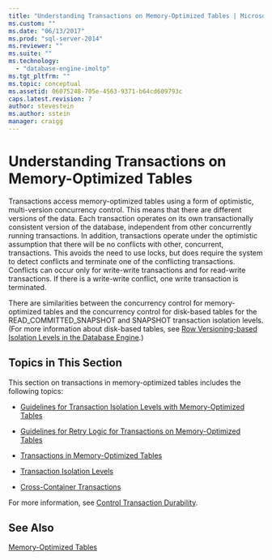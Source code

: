 ```yaml
---
title: "Understanding Transactions on Memory-Optimized Tables | Microsoft Docs"
ms.custom: ""
ms.date: "06/13/2017"
ms.prod: "sql-server-2014"
ms.reviewer: ""
ms.suite: ""
ms.technology: 
  - "database-engine-imoltp"
ms.tgt_pltfrm: ""
ms.topic: conceptual
ms.assetid: 06075248-705e-4563-9371-b64cd609793c
caps.latest.revision: 7
author: stevestein
ms.author: sstein
manager: craigg
---
```

# Understanding Transactions on Memory-Optimized Tables
  Transactions access memory-optimized tables using a form of optimistic, multi-version concurrency control. This means that there are different versions of the data. Each transaction operates on its own transactionally consistent version of the database, independent from other concurrently running transactions. In addition, transactions operate under the optimistic assumption that there will be no conflicts with other, concurrent, transactions. This avoids the need to use locks, but does require the system to detect conflicts and terminate one of the conflicting transactions. Conflicts can occur only for write-write transactions and for read-write transactions. If there is a write-write conflict, one write transaction is terminated.  
  
 There are similarities between the concurrency control for memory-optimized tables and the concurrency control for disk-based tables for the READ_COMMITTED_SNAPSHOT and SNAPSHOT transaction isolation levels. (For more information about disk-based tables, see [Row Versioning-based Isolation Levels in the Database Engine](http://msdn.microsoft.com/library/ms177404\(v=sql.100\).aspx).)  
  
## Topics in This Section  
 This section on transactions in memory-optimized tables includes the following topics:  
  
-   [Guidelines for Transaction Isolation Levels with Memory-Optimized Tables](../relational-databases/in-memory-oltp/memory-optimized-tables.md)  
  
-   [Guidelines for Retry Logic for Transactions on Memory-Optimized Tables](guidelines-for-retry-logic-for-transactions-on-memory-optimized-tables.md)  
  
-   [Transactions in Memory-Optimized Tables](transactions-in-memory-optimized-tables.md)  
  
-   [Transaction Isolation Levels](transaction-isolation-levels.md)  
  
-   [Cross-Container Transactions](cross-container-transactions.md)  
  
 For more information, see [Control Transaction Durability](../relational-databases/logs/control-transaction-durability.md).  
  
## See Also  
 [Memory-Optimized Tables](../relational-databases/in-memory-oltp/memory-optimized-tables.md)  
  
  
